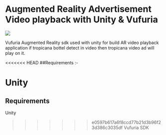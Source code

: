 # Augmented Reality Advertisement Video playback with Unity & Vufuria 

![](demo.gif)

Vufuria Augmented Reality sdk used with unity for build AR video playback application if tropicana bottel detect in video then tropicana video ad will play on it.


<<<<<<< HEAD
##Requirements :- 

Unity 
=======
## Requirements

Unity 

>>>>>>> e0597b617a6f8ccd77b21d3b96f23d386c3035df
Vufuria SDK

